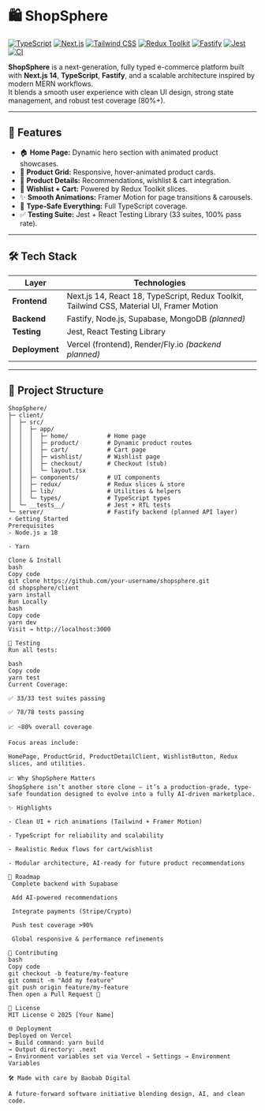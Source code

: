 # 🛍️ ShopSphere

[![TypeScript](https://img.shields.io/badge/TypeScript-5.0-blue?logo=typescript&logoColor=white)](https://www.typescriptlang.org/)
[![Next.js](https://img.shields.io/badge/Next.js-14-black?logo=next.js&logoColor=white)](https://nextjs.org/)
[![Tailwind CSS](https://img.shields.io/badge/Tailwind%20CSS-3.4-teal?logo=tailwind-css&logoColor=white)](https://tailwindcss.com/)
[![Redux Toolkit](https://img.shields.io/badge/Redux-Toolkit-purple?logo=redux&logoColor=white)](https://redux.js.org/)
[![Fastify](https://img.shields.io/badge/Fastify-4.28-red?logo=fastify&logoColor=white)](https://www.fastify.io/)
[![Jest](https://img.shields.io/badge/Jest-29-red?logo=jest&logoColor=white)](https://jestjs.io/)
[![CI](https://github.com/your-username/shopsphere/actions/workflows/main.yml/badge.svg)](https://github.com/your-username/shopsphere/actions)

**ShopSphere** is a next-generation, fully typed e-commerce platform built with **Next.js 14**, **TypeScript**, **Fastify**, and a scalable architecture inspired by modern MERN workflows.  
It blends a smooth user experience with clean UI design, strong state management, and robust test coverage (80%+).

---

## 🚀 Features

- 🏠 **Home Page:** Dynamic hero section with animated product showcases.
- 🛒 **Product Grid:** Responsive, hover-animated product cards.
- 💬 **Product Details:** Recommendations, wishlist & cart integration.
- 💖 **Wishlist + Cart:** Powered by Redux Toolkit slices.
- ✨ **Smooth Animations:** Framer Motion for page transitions & carousels.
- 🧠 **Type-Safe Everything:** Full TypeScript coverage.
- ✅ **Testing Suite:** Jest + React Testing Library (33 suites, 100% pass rate).

---

## 🛠 Tech Stack

| Layer          | Technologies                                                                              |
| -------------- | ----------------------------------------------------------------------------------------- |
| **Frontend**   | Next.js 14, React 18, TypeScript, Redux Toolkit, Tailwind CSS, Material UI, Framer Motion |
| **Backend**    | Fastify, Node.js, Supabase, MongoDB _(planned)_                                           |
| **Testing**    | Jest, React Testing Library                                                               |
| **Deployment** | Vercel (frontend), Render/Fly.io _(backend planned)_                                      |

---

## 📂 Project Structure

```text
ShopSphere/
├─ client/
│  ├─ src/
│  │  ├─ app/
│  │  │  ├─ home/           # Home page
│  │  │  ├─ product/        # Dynamic product routes
│  │  │  ├─ cart/           # Cart page
│  │  │  ├─ wishlist/       # Wishlist page
│  │  │  ├─ checkout/       # Checkout (stub)
│  │  │  └─ layout.tsx
│  │  ├─ components/        # UI components
│  │  ├─ redux/             # Redux slices & store
│  │  ├─ lib/               # Utilities & helpers
│  │  └─ types/             # TypeScript types
│  └─ __tests__/            # Jest + RTL tests
└─ server/                  # Fastify backend (planned API layer)
⚡ Getting Started
Prerequisites
- Node.js ≥ 18

- Yarn

Clone & Install
bash
Copy code
git clone https://github.com/your-username/shopsphere.git
cd shopsphere/client
yarn install
Run Locally
bash
Copy code
yarn dev
Visit → http://localhost:3000

🧪 Testing
Run all tests:

bash
Copy code
yarn test
Current Coverage:

✅ 33/33 test suites passing

✅ 78/78 tests passing

📈 ~80% overall coverage

Focus areas include:

HomePage, ProductGrid, ProductDetailClient, WishlistButton, Redux slices, and utilities.

📈 Why ShopSphere Matters
ShopSphere isn’t another store clone — it’s a production-grade, type-safe foundation designed to evolve into a fully AI-driven marketplace.

✨ Highlights

- Clean UI + rich animations (Tailwind + Framer Motion)

- TypeScript for reliability and scalability

- Realistic Redux flows for cart/wishlist

- Modular architecture, AI-ready for future product recommendations

🔮 Roadmap
 Complete backend with Supabase

 Add AI-powered recommendations

 Integrate payments (Stripe/Crypto)

 Push test coverage >90%

 Global responsive & performance refinements

🤝 Contributing
bash
Copy code
git checkout -b feature/my-feature
git commit -m "Add my feature"
git push origin feature/my-feature
Then open a Pull Request 🚀

📜 License
MIT License © 2025 [Your Name]

🌐 Deployment
Deployed on Vercel
→ Build command: yarn build
→ Output directory: .next
→ Environment variables set via Vercel → Settings → Environment Variables

🛠 Made with care by Baobab Digital

A future-forward software initiative blending design, AI, and clean code.
```
